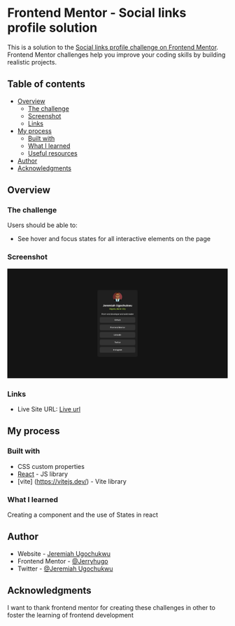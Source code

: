 # Frontend Mentor - Social links profile solution

This is a solution to the [Social links profile challenge on Frontend Mentor](https://www.frontendmentor.io/challenges/social-links-profile-UG32l9m6dQ). Frontend Mentor challenges help you improve your coding skills by building realistic projects. 

## Table of contents

- [Overview](#overview)
  - [The challenge](#the-challenge)
  - [Screenshot](#screenshot)
  - [Links](#links)
- [My process](#my-process)
  - [Built with](#built-with)
  - [What I learned](#what-i-learned)
  - [Useful resources](#useful-resources)
- [Author](#author)
- [Acknowledgments](#acknowledgments)


## Overview

### The challenge

Users should be able to:

- See hover and focus states for all interactive elements on the page

### Screenshot

![](./public/images/Social_Links.png)



### Links


- Live Site URL: [Live url](https://jeremiah-ugochukwu.netlify.app/)

## My process

### Built with


- CSS custom properties
- [React](https://reactjs.org/) - JS library
- [vite] (https://vitejs.dev/) - Vite library


### What I learned

Creating a component and the use of States in react

## Author

- Website - [Jeremiah Ugochukwu](https://jeremiah-ugochukwu.netlify.app/)
- Frontend Mentor - [@Jerryhugo](https://www.frontendmentor.io/profile/Jerryhugo)
- Twitter - [@Jeremiah Ugochukwu](https://x.com/JeremiahOk23310)

## Acknowledgments

I want to thank frontend mentor for creating these challenges in other to foster the learning of frontend development


